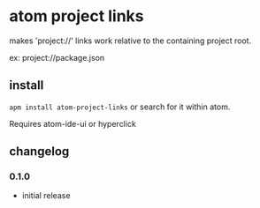 # atom project links

makes 'project://' links work relative to the containing project root.

ex: project://package.json

## install

`apm install atom-project-links` or search for it within atom.

Requires atom-ide-ui or hyperclick

## changelog

### 0.1.0

* initial release
